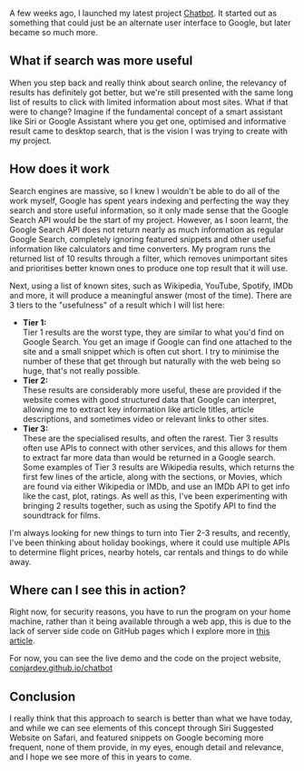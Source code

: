 <!-- 
# title: How I made a smart assistant by harnessing the power of Google Search
# description: I look at the fundamental concept of search engines and explore opportunities to improve them.
# seo-description: Connor Jarrett looks at the fundamental concept of search and explores possibilities of what it would be like if they changed.
# category: My projects
# keywords: chatbot, ai, chatgpt, artificial inteligence, ai search, ai chatbot, google search
# image: chatbot.png
# date: 2023-5-8
-->

A few weeks ago, I launched my latest project [Chatbot](https://conjardev.github.io/chatbot). It started out as something that could just be an alternate user interface to Google, but later became so much more.

## What if search was more useful
When you step back and really think about search online, the relevancy of results has definitely got better, but we're still presented with the same long list of results to click with limited information about most sites. What if that were to change? Imagine if the fundamental concept of a smart assistant like Siri or Google Assistant where you get one, optimised and informative result came to desktop search, that is the vision I was trying to create with my project.

## How does it work
Search engines are massive, so I knew I wouldn't be able to do all of the work myself, Google has spent years indexing and perfecting the way they search and store useful information, so it only made sense that the Google Search API would be the start of my project. However, as I soon learnt, the Google Search API does not return nearly as much information as regular Google Search, completely ignoring featured snippets and other useful information like calculators and time converters. My program runs the returned list of 10 results through a filter, which removes unimportant sites and prioritises better known ones to produce one top result that it will use.

Next, using a list of known sites, such as Wikipedia, YouTube, Spotify, IMDb and more, it will produce a meaningful answer (most of the time). There are 3 tiers to the "usefulness" of a result which I will list here:
- **Tier 1:**<br>
  Tier 1 results are the worst type, they are similar to what you'd find on Google Search. You get an image if Google can find one attached to the site and a small snippet which is often cut short. I try to minimise the number of these that get through but naturally with the web being so huge, that's not really possible.
- **Tier 2:**<br>
  These results are considerably more useful, these are provided if the website comes with good structured data that Google can interpret, allowing me to extract key information like article titles, article descriptions, and sometimes video or relevant links to other sites.
- **Tier 3:**<br>
  These are the specialised results, and often the rarest. Tier 3 results often use APIs to connect with other services, and this allows for them to extract far more data than would be returned in a Google search. Some examples of Tier 3 results are Wikipedia results, which returns the first few lines of the article, along with the sections, or Movies, which are found via either Wikipedia or IMDb, and use an IMDb API to get info like the cast, plot, ratings. As well as this, I've been experimenting with bringing 2 results together, such as using the Spotify API to find the soundtrack for films.

I'm always looking for new things to turn into Tier 2-3 results, and recently, I've been thinking about holiday bookings, where it could use multiple APIs to determine flight prices, nearby hotels, car rentals and things to do while away.

## Where can I see this in action?
Right now, for security reasons, you have to run the program on your home machine, rather than it being available through a web app, this is due to the lack of server side code on GitHub pages which I explore more in [this article](https://labnotebook.connorjarrett.com/post/building-a-blog-with-github-pages-and-nodejs-despite-the-challenges).

For now, you can see the live demo and the code on the project website, [conjardev.github.io/chatbot](https://conjardev.github.io/chatbot)

## Conclusion
I really think that this approach to search is better than what we have today, and while we can see elements of this concept through Siri Suggested Website on Safari, and featured snippets on Google becoming more frequent, none of them provide, in my eyes, enough detail and relevance, and I hope we see more of this in years to come.